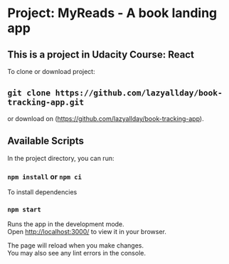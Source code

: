 <h1>Project: MyReads - A book landing app</h1>
<h2>This is a project in Udacity Course: React</h2>

To clone or download project:
## `git clone https://github.com/lazyallday/book-tracking-app.git`

or download on (https://github.com/lazyallday/book-tracking-app).

## Available Scripts

In the project directory, you can run:

### `npm install` or `npm ci`
To install dependencies

### `npm start`

Runs the app in the development mode.\
Open [http://localhost:3000/](http://localhost:3000/) to view it in your browser.

The page will reload when you make changes.\
You may also see any lint errors in the console.
